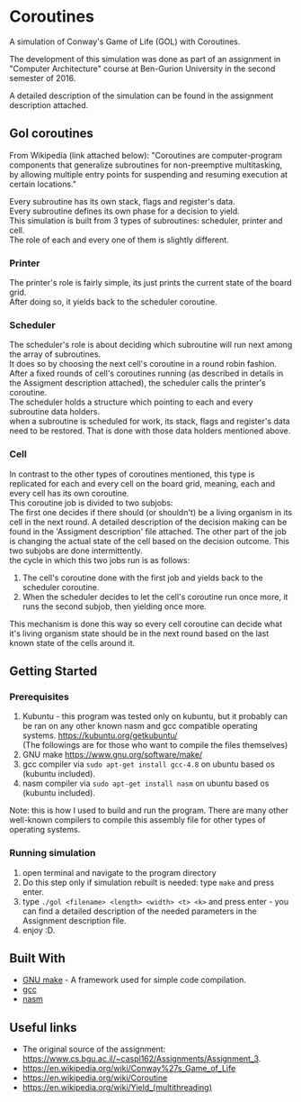 # Coroutines

A simulation of Conway's Game of Life (GOL) with Coroutines.

The development of this simulation was done as part of an assignment in "Computer Architecture" course at Ben-Gurion University in the second semester of 2016.

A detailed description of the simulation can be found in the assignment description attached.

## Gol coroutines 

From Wikipedia (link attached below): "Coroutines are computer-program components that generalize subroutines for non-preemptive multitasking, by allowing multiple entry points for suspending and resuming execution at certain locations."

Every subroutine has its own stack, flags and register's data.</br>
Every subroutine defines its own phase for a decision to yield.</br>
This simulation is built from 3 types of subroutines: scheduler, printer and cell.</br>
The role of each and every one of them is slightly different.

### Printer

The printer's role is fairly simple, its just prints the current state of the board grid.</br>
After doing so, it yields back to the scheduler coroutine.

### Scheduler

The scheduler's role is about deciding which subroutine will run next among the array of subroutines.</br>
It does so by choosing the next cell's coroutine in a round robin fashion. After a fixed rounds of cell's coroutines running (as described in details in the Assigment description attached), the scheduler calls the printer's coroutine.</br>
The scheduler holds a structure which pointing to each and every subroutine data holders.</br>
when a subroutine is scheduled for work, its stack, flags and register's data need to be restored. That is done with those data holders mentioned above.

### Cell

In contrast to the other types of coroutines mentioned, this type is replicated for each and every cell on the board grid, meaning, each and every cell has its own coroutine.</br>
This coroutine job is divided to two subjobs:</br>
The first one decides if there should (or shouldn't) be a living organism in its cell in the next round. A detailed description of the decision making can be found in the 'Assigment description' file attached.
The other part of the job is changing the actual state of the cell based on the decision outcome.
This two subjobs are done intermittently.</br>
the cycle in which this two jobs run is as follows:</br>
1. The cell's coroutine done with the first job and yields back to the scheduler coroutine.
2. When the scheduler decides to let the cell's coroutine run once more, it runs the second subjob, then yielding once more.

This mechanism is done this way so every cell coroutine can decide what it's living organism state should be in the next round based on the last known state of the cells around it.

## Getting Started
### Prerequisites

1. Kubuntu - this program was tested only on kubuntu, but it probably can be ran on any other known nasm and gcc compatible operating systems.
	https://kubuntu.org/getkubuntu/</br>
(The followings are for those who want to compile the files themselves)
2. GNU make
	https://www.gnu.org/software/make/
3. gcc compiler
	via ```sudo apt-get install gcc-4.8``` on ubuntu based os (kubuntu included).
4. nasm compiler
	via ```sudo apt-get install nasm``` on ubuntu based os (kubuntu included).
	
Note: this is how I used to build and run the program. There are many other well-known compilers to compile this assembly file for other types of operating systems.

### Running simulation

1. open terminal and navigate to the program directory
2. Do this step only if simulation rebuilt is needed: type `make` and press enter.
3. type `./gol <filename> <length> <width> <t> <k>` and press enter - you can find a detailed description of the needed parameters in the Assignment description file.
4. enjoy :D.

## Built With

* [GNU make](https://www.gnu.org/software/make/) - A framework used for simple code compilation.
* [gcc](https://gcc.gnu.org/)
* [nasm](http://www.nasm.us/)

## Useful links

* The original source of the assignment: https://www.cs.bgu.ac.il/~caspl162/Assignments/Assignment_3.
* https://en.wikipedia.org/wiki/Conway%27s_Game_of_Life
* https://en.wikipedia.org/wiki/Coroutine
* https://en.wikipedia.org/wiki/Yield_(multithreading)
